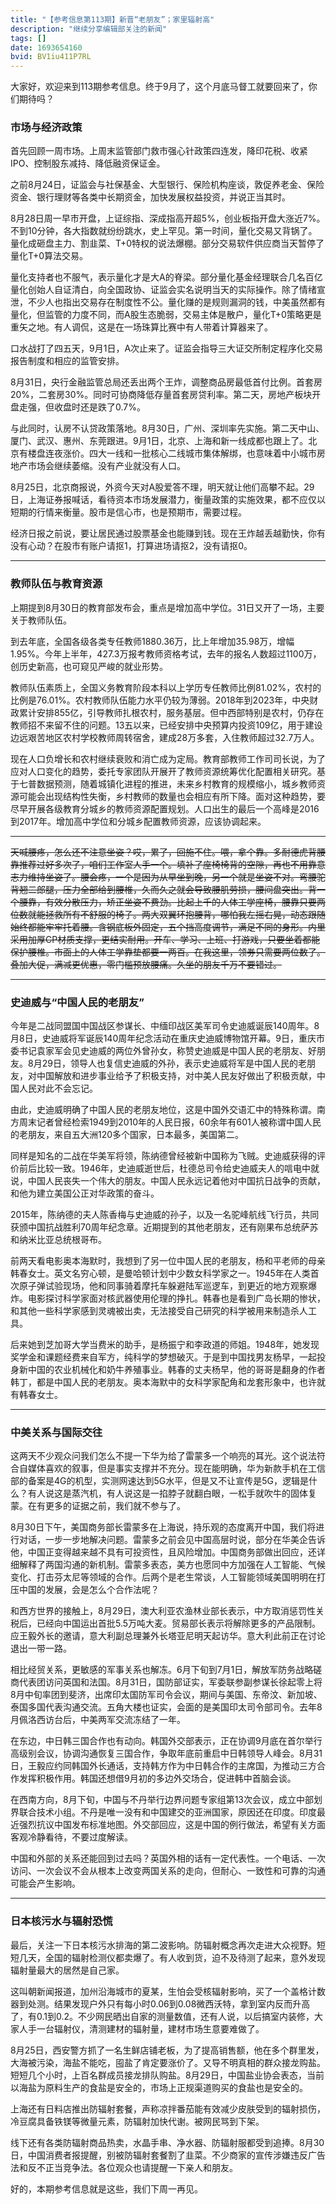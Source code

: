 ```yaml
---
title: "【参考信息第113期】新晋“老朋友”；家里辐射高"
description: "继续分享编辑部关注的新闻"
tags: []
date: 1693654160
bvid: BV1iu411P7RL
---
```

大家好，欢迎来到113期参考信息。终于9月了，这个月底马督工就要回来了，你们期待吗？

### 市场与经济政策

首先回顾一周市场。上周末监管部门救市强心针政策四连发，降印花税、收紧IPO、控制股东减持、降低融资保证金。

之前8月24日，证监会与社保基金、大型银行、保险机构座谈，敦促养老金、保险资金、银行理财等各类中长期资金，加快发展权益投资，并说正当其时。

8月28日周一早市开盘，上证综指、深成指高开超5%，创业板指开盘大涨近7%。不到10分钟，各大指数就纷纷跳水，史上罕见。第一时间，量化交易又背锅了。量化成砸盘主力、割韭菜、T+0特权的说法爆棚。部分交易软件供应商当天暂停了量化T+0算法交易。

量化支持者也不服气，表示量化才是大A的脊梁。部分量化基金经理联合几名百亿量化创始人自证清白，向全国政协、证监会实名说明当天的实际操作。除了情绪宣泄，不少人也指出交易存在制度性不公。量化赚的是规则漏洞的钱，中美虽然都有量化，但监管的力度不同，而A股生态脆弱，交易主体是散户，量化T+0策略更是重矢之地。有人调侃，这是在一场珠算比赛中有人带着计算器来了。

口水战打了四五天，9月1日，A次止来了。证监会指导三大证交所制定程序化交易报告制度和相应的监管安排。

8月31日，央行金融监管总局还丢出两个王炸，调整商品房最低首付比例。首套房20%，二套房30%。同时可协商降低存量首套房贷利率。第二天，房地产板块开盘走强，但收盘时还是跌了0.7%。

与此同时，认房不认贷政策落地。8月30日，广州、深圳率先实施。第二天中山、厦门、武汉、惠州、东莞跟进。9月1日，北京、上海和新一线成都也跟上了。北京有楼盘连夜涨价。四大一线和一批核心二线城市集体解绑，也意味着中小城市房地产市场会继续萎缩。没有产业就没有人口。

8月25日，北京商报说，外资今天对A股爱答不理，明天就让他们高攀不起。29日，上海证券报喊话，看待资本市场发展潜力，衡量政策的实施效果，都不应仅以短期的行情来衡量。股市是信心市，也是预期市，需要过程。

经济日报之前说，要让居民通过股票基金也能赚到钱。现在王炸越丢越勤快，你有没有心动？在股市有账户请抠1，打算进场请抠2，没有请抠0。

---

### 教师队伍与教育资源

上期提到8月30日的教育部发布会，重点是增加高中学位。31日又开了一场，主要关于教师队伍。

到去年底，全国各级各类专任教师1880.36万，比上年增加35.98万，增幅1.95%。今年上半年，427.3万报考教师资格考试，去年的报名人数超过1100万，创历史新高，也可窥见严峻的就业形势。

教师队伍素质上，全国义务教育阶段本科以上学历专任教师比例81.02%，农村的比例是76.01%。农村教师队伍能力水平仍较为薄弱。2018年到2023年，中央财政累计安排855亿，引导教师扎根农村，服务基层。但中西部特别是农村，仍存在教师招不来留不住的问题。13五以来，已经安排中央预算内投资109亿，用于建设边远艰苦地区农村学校教师周转宿舍，建成28万多套，入住教师超过32.7万人。

现在人口负增长和农村继续衰败和消亡成为定局。教育部教师工作司司长说，为了应对人口变化的趋势，委托专家团队开展开了教师资源统筹优化配置相关研究。基于七普数据预测，随着城镇化进程的推进，未来乡村教育的规模缩小，城乡教师资源可能会出现结构性失衡，乡村教师的数量也会相应有所下降。面对这种趋势，要尽早开展各级教育分城乡的教师资源配置规划。人口出生的最后一个高峰是2016到2017年。增加高中学位和分城乡配置教师资源，应该协调起来。

---

~~天喊腰疼，怎么还不注意坐姿？哎，累了，回施不住。喂，拿个靠。多耐德虎背腰靠推荐过好多次了，咱们工作室人手一个。填补了座椅椅背的空隙，再也不用靠意志力维持坐姿了。腰会疼，一个是因为从早坐到晚，另一个就是坐姿不对。弯腰驼背翘二郎腿，压力全部给到腰椎，久而久之就会导致腰肌劳损，腰间盘突出。背一个腰靠，有效分散压力，矫正坐姿不费劲。比起上千的人体工学座椅，腰靠只要两位数就能拯救所有不舒服的椅子。两大双翼环抱腰背，哪怕我左摇右晃，动态跟随始终都能牢牢托着腰。含钢底板外固定，五个挡高度调节，满足不同的身形。内里采用加厚CP材质支撑，更结实耐用。开车、学习、上班、打游戏，只要坐着都能保护腰椎。市面上的人体工学靠垫都要一两百。在我这里，领券只需要两位数了。叠加大促，满减更优惠，零门槛预放腰痛。久坐的朋友千万不要错过。~~

---

### 史迪威与“中国人民的老朋友”

今年是二战同盟国中国战区参谋长、中缅印战区美军司令史迪威诞辰140周年。8月8日，史迪威将军诞辰140周年纪念活动在重庆史迪威博物馆开幕。9日，重庆市委书记袁家军会见史迪威的两位外曾孙女，称赞史迪威是中国人民的老朋友、好朋友。8月29日，领导人也复信史迪威的外孙，表示史迪威将军是中国人民的老朋友，对中国解放和进步事业给予了积极支持，对中美人民友好做出了积极贡献，中国人民对此不会忘记。

由此，史迪威明确了中国人民的老朋友地位，这是中国外交语汇中的特殊称谓。南方周末记者曾经检索1949到2010年的人民日报，60余年有601人被称谓中国人民的老朋友，来自五大洲120多个国家，日本最多，美国第二。

同样是知名的二战在华美军将领，陈纳德曾经被新中国称为飞贼。史迪威获得的评价前后比较一致。1946年，史迪威逝世后，杜德总司令给史迪威夫人的唁电中就说，中国人民丧失一个伟大的朋友。中国人民永远记着他对中国抗日战争的贡献，和他为建立美国公正对华政策的奋斗。

2015年，陈纳德的夫人陈香梅与史迪威的孙子，以及一名驼峰航线飞行员，共同获颁中国抗战胜利70周年纪念章。近期提到的其他老朋友，还有刚果布总统萨苏和纳米比亚总统根哥布。

前两天看电影奥本海默时，我想到了另一位中国人民的老朋友，杨和平老师的母亲韩春女士。英文名穷心顿，是曼哈顿计划中少数女科学家之一。1945年在人类首次原子弹试验现场，他和同事骑着摩托车躲避陆军巡逻车，到更近的地方观察爆炸。电影探讨科学家面对核武器使用伦理的挣扎。韩春也是看到广岛长期的惨状，和其他一些科学家感到灵魂被出卖，无法接受自己研究的科学被用来制造杀人工具。

后来她到芝加哥大学当费米的助手，是杨振宁和李政道的师姐。1948年，她发现奖学金和课题经费来自军方，纯科学的梦想破灭。于是到中国找男友杨早，一起投身新中国的农业机械化和奶牛养殖事业。韩春的丈夫杨早，他的哥哥是翻身的作者韩丁，都是中国人民的老朋友。奥本海默中的女科学家配角和龙套形象中，也许就有韩春女士。

---

### 中美关系与国际交往

这两天不少观众问我们怎么不提一下华为给了雷蒙多一个响亮的耳光。这个说法符合自媒体喜欢的叙事，但是事实支撑并不充分。现在能明确，华为新款手机在工信部的备案是4G的机型，实测网速达到5G水平，但是又不让宣传是5G，逻辑是什么？有人说这是蒸汽机，有人说这是一掐脖子就翻白眼，一松手就吹牛的固体复蒙。在有更多的证据之前，我们就不参与了。

8月30日下午，美国商务部长雷蒙多在上海说，持乐观的态度离开中国，我们将进行对话，一步一步地解决问题。雷蒙多之前会见中国高层时说，部分在华美企告诉他，中国正变得越来越不具有可投资性，且风险增加。中国商务部做出回应，还详细解释了两国沟通的新机制。雷蒙多表态，美方也愿同中方加强在人工智能、气候变化、打击芬太尼等领域的合作。后两个是老生常谈，人工智能领域美国明明在打压中国的发展，会是怎么个合作法呢？

和西方世界的接触上，8月29日，澳大利亚农渔林业部长表示，中方取消惩罚性关税后，已经向中国运出首批5.5万吨大麦。贸易部长表示将解除更多的产品限制。应王毅外长的邀请，意大利副总理兼外长塔亚尼明天起访华。意大利此前正在讨论退出一带一路。

相比经贸关系，更敏感的军事关系也解冻。6月下旬到7月1日，解放军防务战略磋商代表团访问英国和法国。8月31日，国防部证实，军委联参副参谋长徐起零上将8月中旬率团到斐济，出席印太国防军司令会议，期间与美国、东帝汶、新加坡、泰国多国代表沟通交流。五角大楼也证实，会面的是美国印太司令部司令。去年8月佩洛西访台后，中美两军交流冻结了一年。

在东边，中日韩三国合作也有动向。韩国外交部表示，正在协调9月底在首尔举行高级别会议，协调沟通恢复三国合作，争取年底前重启中日韩领导人峰会。8月31日，王毅应约同韩国外长通话，支持韩方作为中日韩合作的主席国，为推动三方合作发挥积极作用。韩国还想借9月初的多边外交场合，促进韩中首脑会谈。

在西南方向，8月下旬，中国与不丹举行边界问题专家组第13次会议，成立中部划界联合技术小组。不丹是唯一没有和中国建交的亚洲国家，原因还在印度。印度最近强烈抗议中国发布标准地图。外交部回应，这是中国的例行做法，希望有关方面客观冷静看待，不要过度解读。

中国和外部的关系还能回到过去吗？英国外相的话有一定代表性。一个电话、一次访问、一次会议不会从根本上改变两国关系的走向，但耐心、一致性和可靠的沟通可能会产生影响。

---

### 日本核污水与辐射恐慌

最后，关注一下日本核污水排海的第二波影响。防辐射概念再次走进大众视野。短短几天，全国的辐射检测仪都卖爆了。有人收到货，迫不及待测了起来，意外发现辐射量最大的居然是自己家。

这叫朝新闻报道，加州沿海城市的夏某，生怕会受核辐射影响，买了一个盖格计数器到处测。结果发现户外只有每小时0.06到0.08微西沃特，拿到室内反而升高了，有0.1到0.2。不少网民晒出自家的测量数值，还有人说，以后搞室内装修，大家人手一台辐射仪，清测建材的辐射量，建材市场生意要难做了。

8月25日，西安警方抓了一名生鲜店铺老板，为了提高销售额，他在多个群里发，大海被污染，海盐不能吃，囤盐了肯定要涨价了。又导不明真相的群众接龙购盐。短短几个小时，上百名群成员接龙排队购盐。8月29日，中国盐业协会表态，当前以海盐为原料生产的食盐是安全的，市场上正规渠道购买的食盐也是安全的。

上海还有日料店推出防辐射套餐，声称凉拌番茄能有效减少皮肤受到的辐射损伤，冷豆腐具备铁镁等微量元素，防辐射加快代谢。被网民骂到下架。

线下还有各类防辐射商品热卖，水晶手串、净水器、防辐射服都受到追捧。8月30日，中国消费者报提醒，别被防辐射套餐割了韭菜。不少商家的宣传涉嫌违反广告法和反不正当竞争法。各位观众也请提醒一下亲人和朋友。

好的，本期参考信息就是这些，我们下周一再见。

